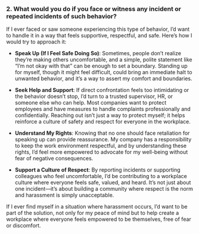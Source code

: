 
### 2. What would you do if you face or witness any incident or repeated incidents of such behavior?

If I ever faced or saw someone experiencing this type of behavior, I’d want to handle it in a way that feels supportive, respectful, and safe. Here’s how I would try to approach it:

   - **Speak Up (If I Feel Safe Doing So)**: Sometimes, people don’t realize they’re making others uncomfortable, and a simple, polite statement like “I’m not okay with that” can be enough to set a boundary. Standing up for myself, though it might feel difficult, could bring an immediate halt to unwanted behavior, and it’s a way to assert my comfort and boundaries.

   - **Seek Help and Support**: If direct confrontation feels too intimidating or the behavior doesn’t stop, I’d turn to a trusted supervisor, HR, or someone else who can help. Most companies want to protect employees and have measures to handle complaints professionally and confidentially. Reaching out isn’t just a way to protect myself; it helps reinforce a culture of safety and respect for everyone in the workplace.

   - **Understand My Rights**: Knowing that no one should face retaliation for speaking up can provide reassurance. My company has a responsibility to keep the work environment respectful, and by understanding these rights, I’d feel more empowered to advocate for my well-being without fear of negative consequences.

   - **Support a Culture of Respect**: By reporting incidents or supporting colleagues who feel uncomfortable, I’d be contributing to a workplace culture where everyone feels safe, valued, and heard. It’s not just about one incident—it’s about building a community where respect is the norm and harassment is simply unacceptable.

If I ever find myself in a situation where harassment occurs, I’d want to be part of the solution, not only for my peace of mind but to help create a workplace where everyone feels empowered to be themselves, free of fear or discomfort.